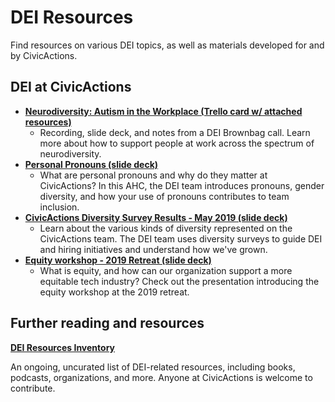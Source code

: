 # DEI Resources

Find resources on various DEI topics, as well as materials developed for and by CivicActions.

## DEI at CivicActions

- **[Neurodiversity: Autism in the Workplace (Trello card w/ attached resources)](https://trello.com/c/K25RohL4/55-neurodiversity-and-eq)**
  - Recording, slide deck, and notes from a DEI Brownbag call. Learn more about how to support people at work across the spectrum of neurodiversity.
- **[Personal Pronouns (slide deck)](https://docs.google.com/presentation/d/1v0Ak3oAL5ZrxywQUf1hioUe3BY-73IeaV1XNiAhb9UY/edit#slide=id.g4e8e1b223a_0_50)**
  - What are personal pronouns and why do they matter at CivicActions? In this AHC, the DEI team introduces pronouns, gender diversity, and how your use of pronouns contributes to team inclusion.
- **[CivicActions Diversity Survey Results - May 2019 (slide deck)](https://docs.google.com/presentation/d/1QN6tgHgQ6gwyTSAZZ9K5LXqcwPkGt5CbDsbYgyWo9Po/edit#slide=id.gb3711abec_1_2)**
  - Learn about the various kinds of diversity represented on the CivicActions team. The DEI team uses diversity surveys to guide DEI and hiring initiatives and understand how we've grown.
- **[Equity workshop - 2019 Retreat (slide deck)](https://docs.google.com/presentation/d/1QErkPtuT_8ZAbsmhmwsl4tWnckDHlTtOoYdqTwGoNz0/edit#slide=id.g4e8e1b223a_0_50)**
  - What is equity, and how can our organization support a more equitable tech industry? Check out the presentation introducing the equity workshop at the 2019 retreat.

## Further reading and resources

**[DEI Resources Inventory](https://docs.google.com/spreadsheets/d/1UreQ1efHAHH_sg7VtcL6uf1oIuXx3RJLPwwuKP2Wrls/edit#gid=311712611)**

An ongoing, uncurated list of DEI-related resources, including books, podcasts, organizations, and more. Anyone at CivicActions is welcome to contribute.
